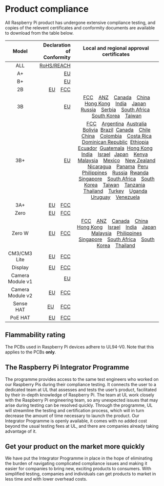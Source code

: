 # Product compliance

All Raspberry Pi product has undergone extensive compliance testing, and copies of the relevent certificates and conformity documents are available to download from the table below. 											
											

| Model           | Declaration of Conformity | Local and regional approval certificates |
|:---------------:|-------------------------:|:----------------------------------------:|
| ALL      | [RoHS/REACH](.././compliance/rpi_DOC_ALL_RoHS_REACH.pdf) | |
| A+       | [EU](.././compliance/rpi_DOC_aplus_CE.pdf) | |
| B+       | [EU](.././compliance/rpi_DOC_bplus_CE.pdf)| |
| 2B       | [EU](.././compliance/rpi_DOC_2b_CE.pdf)  &nbsp; &nbsp;[FCC](.././compliance/rpi_DOC_2b_FCC.pdf)| |
| 3B       | [EU](.././compliance/rpi_DOC_3b_CE_RED.pdf) |  &nbsp; &nbsp;[FCC](.././compliance/rpi_DOC_3b_FCC.pdf)  &nbsp; &nbsp;[ANZ](.././compliance/rpi_DOC_3b_ACMA.pdf)  &nbsp; &nbsp;[Canada](.././compliance/rpi_DOC_3b_CANADA.pdf)  &nbsp; &nbsp;[China](.././compliance/rpi_DOC_3b_CHINA.pdf)  &nbsp; &nbsp;[Hong Kong](.././compliance/rpi_DOC_3b_HONGKONG.pdf)  &nbsp; &nbsp;[India](.././compliance/rpi_DOC_3b_INDIA.pdf)  &nbsp; &nbsp;[Japan](.././compliance/rpi_DOC_3b_JAPAN.pdf)  &nbsp; &nbsp;[Russia](.././compliance/rpi_DOC_3b_RUSSIA.pdf)  &nbsp; &nbsp;[Serbia](.././compliance/rpi_DOC_3b_SERBIA.pdf)  &nbsp; &nbsp;[South Africa](.././compliance/rpi_DOC_3b_SOUTHAFRICA.pdf)  &nbsp; &nbsp;[South Korea](.././compliance/rpi_DOC_3b_SOUTHKOREA.pdf)  &nbsp; &nbsp;[Taiwan](.././compliance/rpi_DOC_3b_TAIWAN.pdf)  |
| 3B+       | [EU](.././compliance/rpi_DOC_3bplus_EU_RED.pdf) | &nbsp; &nbsp;[FCC](.././compliance/rpi_DOC_3bplus_FCC.pdf)  &nbsp; &nbsp;[Argentina](.././compliance/rpi_DOC_3bplus_ARGENTINA.pdf) &nbsp;[Australia](.././compliance/rpi_DOC_3bplus_AUSTRALIA.pdf) &nbsp; &nbsp;[Bolivia](.././compliance/rpi_DOC_3bplus_BOLIVIA.PDF) &nbsp;[Brazil](.././compliance/rpi_DOC_3bplus_BRAZIL.pdf) &nbsp;[Canada](.././compliance/rpi_DOC_3bplus_CANADA.pdf)  &nbsp; &nbsp;[Chile](.././compliance/rpi_DOC_3bplus_CHILE.pdf) &nbsp;[China](.././compliance/rpi_DOC_3bplus_CHINA.pdf)  &nbsp; &nbsp;[Colombia](.././compliance/rpi_DOC_3bplus_COLOMBIA.pdf)  &nbsp; &nbsp;[Costa Rica](.././compliance/rpi_DOC_3bplus_COSTA_RICA.pdf) &nbsp;[Dominican Republic](.././compliance/rpi_DOC_3bplus_DOMINICAN_REPUBLIC.pdf) &nbsp;[Ethiopia](.././compliance/rpi_DOC_3bplus_ETHIOPIA.pdf)  &nbsp; &nbsp;[Ecuador](.././compliance/rpi_DOC_3bplus_ECUADOR.pdf) &nbsp;[Guatemala](.././compliance/rpi_DOC_3bplus_GUATEMALA.pdf) &nbsp;[Hong Kong](.././compliance/rpi_DOC_3bplus_HONG_KONG.pdf)  &nbsp; [India](.././compliance/rpi_DOC_3bplus_INDIA.pdf)  &nbsp;&nbsp; [Israel](.././compliance/rpi_DOC_3bplus_ISRAEL.pdf)  &nbsp;&nbsp;[Japan](.././compliance/rpi_DOC_3bplus_JAPAN.pdf)  &nbsp; &nbsp;[Kenya](.././compliance/rpi_DOC_3bplus_KENYA.pdf)  &nbsp; &nbsp;[Malaysia](.././compliance/rpi_DOC_3bplus_MALAYSIA.pdf)  &nbsp; &nbsp;[Mexico](.././compliance/rpi_DOC_3bplus_MEXICO.pdf)  &nbsp; &nbsp;[New Zealand](.././compliance/rpi_DOC_3bplus_NEWZEALAND.pdf) &nbsp; &nbsp;[Nicaragua](.././compliance/rpi_DOC_3bplus_NICARAGUA.pdf) &nbsp; &nbsp;[Panama](.././compliance/rpi_DOC_3bplus_PANAMA.pdf) &nbsp;[Peru](.././compliance/rpi_DOC_3bplus_PERU.pdf) &nbsp;[Philippines](.././compliance/rpi_DOC_3bplus_PHILIPPINES.pdf)  &nbsp; &nbsp;[Russia](.././compliance/rpi_DOC_3bplus_RUSSIA.pdf)  &nbsp;[Rwanda](.././compliance/rpi_DOC_3bplus_RWANDA.pdf)  &nbsp; &nbsp;[Singapore](.././compliance/rpi_DOC_3bplus_SINGAPORE.pdf)  &nbsp; &nbsp;[South Africa](.././compliance/rpi_DOC_3bplus_SOUTH_AFRICA.pdf)  &nbsp; &nbsp;[South Korea](.././compliance/rpi_DOC_3bplus_SOUTH_KOREA.pdf)  &nbsp; &nbsp;[Taiwan](.././compliance/rpi_DOC_3bplus_TAIWAN.pdf)  &nbsp; &nbsp;[Tanzania](.././compliance/rpi_DOC_3bplus_TANZANIA.pdf)  &nbsp; &nbsp;[Thailand](.././compliance/rpi_DOC_3bplus_THAILAND.pdf)  &nbsp; &nbsp;[Turkey](.././compliance/rpi_DOC_3bplus_TURKEY.pdf)  &nbsp; &nbsp;[Uganda](.././compliance/rpi_DOC_3bplus_UGANDA.pdf)  &nbsp; &nbsp;[Uruguay](.././compliance/rpi_DOC_3bplus_URUGUAY.pdf)  &nbsp; &nbsp;[Venezuela](.././compliance/rpi_DOC_3bplus_VENEZUELA.pdf) &nbsp;|
| 3A+ |[EU](.././compliance/rpi_DOC_3aplus_EU.PDF) &nbsp; &nbsp;[FCC](https://fcc.report/FCC-ID/2ABCB-RPI3AP)| |
| Zero      |[EU](.././compliance/rpi_DOC_Zero_CE.pdf) &nbsp; &nbsp;[FCC](.././compliance/rpi_DOC_Zero_FCC_signed.pdf)| |
| Zero W |[EU](.././compliance/rpi_DOC_ZeroWH_CE.pdf) &nbsp; &nbsp;[FCC](.././compliance/rpi_DOC_ZeroWH_FCC.pdf)|[FCC](.././compliance/rpi_DOC_ZeroW_FCC.pdf)  &nbsp; &nbsp;[ANZ](.././compliance/rpi_DOC_ZeroW_ACMA.pdf)  &nbsp; &nbsp;[Canada](.././compliance/rpi_DOC_ZeroW_CANADA.pdf)  &nbsp; &nbsp;[China](.././compliance/rpi_DOC_ZeroW_CHINA.pdf)  &nbsp; &nbsp;[Hong Kong](.././compliance/rpi_DOC_ZeroW_HONGKONG.PDF)  &nbsp; &nbsp;[Israel](.././compliance/rpi_DOC_ZeroW_ISRAEL.pdf) &nbsp; &nbsp;[India](.././compliance/rpi_DOC_ZeroW_INDIA.JPG)  &nbsp; &nbsp;[Japan](.././compliance/rpi_DOC_ZeroW_JAPAN.pdf)  &nbsp; &nbsp;[Malaysia](.././compliance/rpi_DOC_ZeroW_MALAYSIA.pdf)  &nbsp; &nbsp;[Philippines](.././compliance/rpi_DOC_ZeroW_PHILIPPINES.pdf)  &nbsp; &nbsp;[Singapore](.././compliance/rpi_DOC_ZeroW_SINGAPORE.pdf)  &nbsp; &nbsp;[South Africa](.././compliance/rpi_DOC_ZeroW_SOUTHAFRICA.PDF)  &nbsp; &nbsp;[South Korea](.././compliance/rpi_DOC_ZeroW_SOUTHKOREA.pdf)  &nbsp; &nbsp;[Thailand](.././compliance/rpi_DOC_ZeroW_THAILAND.pdf) |
| CM3/CM3 Lite | [EU](.././compliance/rpi_DOC_CM3_EU.pdf)  &nbsp; &nbsp;[FCC](.././compliance/rpi_DOC_CM3_FCC.pdf)| |
| Display   | [EU](.././compliance/rpi_DOC_Display_CE.pdf)  &nbsp; &nbsp;[FCC](.././compliance/rpi_DOC_Display_FCC.pdf) | |
| Camera Module v1 | [EU](.././compliance/rpi_DOC_Camera_CE.pdf) | |
| Camera Module v2 | [EU](.././compliance/rpi_DOC_Camera2_CE.pdf)  &nbsp; &nbsp;[FCC](.././compliance/rpi_DOC_Camera2_FCC.PDF) | |
| Sense HAT | [EU](.././compliance/rpi_DOC_SenseHAT_CE.pdf) &nbsp; &nbsp; [FCC](.././compliance/rpi_DOC_SenseHAT_FCC.pdf)| |
| PoE HAT | [EU](.././compliance/rpi_DOC_PoeHAT_EU.pdf)  &nbsp; &nbsp;[FCC](.././compliance/rpi_DOC_PoeHAT_FCC.pdf)| |

## Flammability rating

The PCBs used in Raspberry Pi devices adhere to UL94-V0. Note that this applies to the PCBs **only**. 

## The Raspberry Pi Integrator Programme

The programme provides access to the same test engineers who worked on our Raspberry Pis during their compliance testing. It connects the user to a dedicated team at UL that assesses and tests the user’s product, facilitated by their in-depth knowledge of Raspberry Pi. The team at UL work closely with the Raspberry Pi engineering team, so any unexpected issues that may arise during testing can be resolved quickly. Through the programme, UL will streamline the testing and certification process, which will in turn decrease the amount of time necessary to launch the product. Our Integrator Programme is openly available, it comes with no added cost beyond the usual testing fees at UL, and there are companies already taking advantage of it.

## Get your product on the market more quickly										

We have put the Integrator Programme in place in the hope of eliminating the burden of navigating complicated compliance issues and making it easier for companies to bring new, exciting products to consumers. With simplified testing, companies and individuals can get products to market in less time and with lower overhead costs.
